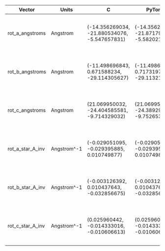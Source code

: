| Vector | Units | C | PyTorch | Δ (Py-C) |
| --- | --- | --- | --- | --- |
| rot_a_angstroms | Angstrom | (-14.356269034, -21.880534076, -5.547657831) | (-14.356269836, -21.871793747, -5.582021236) | (-8.029e-07, 8.740e-03, -3.436e-02) |
| rot_b_angstroms | Angstrom | (-11.498696843, 0.671588234, -29.114305627) | (-11.498698235, 0.717319787, -29.113216400) | (-1.391e-06, 4.573e-02, 1.089e-03) |
| rot_c_angstroms | Angstrom | (21.069950032, -24.404585581, -9.714329032) | (21.069950104, -24.389297485, -9.752653122) | (7.174e-08, 1.529e-02, -3.832e-02) |
| rot_a_star_A_inv | Angstrom^-1 | (-0.029051095, -0.029395885, 0.010749877) | (-0.029051093, -0.029395880, 0.010749876) | (2.029e-09, 4.343e-09, -6.507e-10) |
| rot_b_star_A_inv | Angstrom^-1 | (-0.003126392, 0.010437643, -0.032856675) | (-0.003126392, 0.010437643, -0.032856669) | (-7.242e-11, -1.697e-10, 5.580e-09) |
| rot_c_star_A_inv | Angstrom^-1 | (0.025960442, -0.014333016, -0.010606613) | (0.025960438, -0.014333014, -0.010606613) | (-4.307e-09, 1.594e-09, 4.214e-10) |
